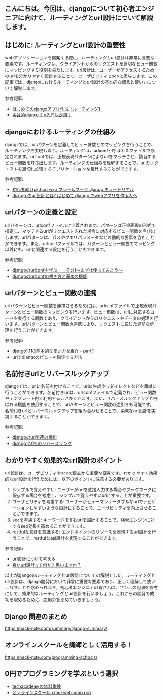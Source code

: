 <!--
title:   【django】mvcパターンを理解する：model, view, controllerとは？
tags:    Django,Python
id:      4a7b1e6da69242b76e83
private: false
-->


## こんにちは。今回は、djangoについて初心者エンジニアに向けて、ルーティングとurl設計について解説します。

## はじめに: ルーティングとurl設計の重要性
webアプリケーションを開発する際に、ルーティングとurl設計は非常に重要な要素です。ルーティングは、クライアントからのリクエストを適切なビュー関数にマッピングする役割を果たします。url設計は、ユーザーがアクセスするためのurlを分かりやすく設計することで、ユーザビリティとseoに寄与します。この記事では、djangoにおけるルーティングとurl設計の基本的な概念と使い方について解説します。

参考記事:
- [はじめてのdjangoアプリ作成【ルーティング】](https://qiita.com/catmint12/items/1a1df07d2e4d54ad8b0b)
- [実践的django 2.x入門決定版！](https://qiita.com/zrn/items/df106e5f647862aad5e9)

## djangoにおけるルーティングの仕組み
djangoでは、urlパターンを定義してビュー関数とのマッピングを行うことで、ルーティングを実現します。ルーティングは、urlconfと呼ばれるファイルで設定されます。urlconfでは、正規表現パターンによりurlをマッチさせ、該当するビュー関数を呼び出します。ルーティングの仕組みを理解することで、urlのリクエストを適切に処理するアプリケーションを開発することができます。

参考記事:
- [初心者向けpython web フレームワーク django チュートリアル](https://qiita.com/kodaira_/items/2cff4b687ffa3d00c488)
- [django のurl設計とは? はじめて django でwebアプリを作る人へ](https://qiita.com/richard5/items/330abaf50a5dfc9fd119)

## urlパターンの定義と設定
urlパターンは、urlconfファイルに定義されます。パターンは正規表現の形式で指定し、マッチするurlがリクエストされた場合に対応するビュー関数を呼び出します。urlパターンは、パスやクエリパラメータなどの動的な要素を含むことができます。また、urlconfファイルでは、パターンとビュー関数のマッピング以外にも、urlに関連する設定を行うこともできます。

参考記事:
- [djangoのurlconfを学ぶ　　その1〜まずは使ってみよう〜](https://qiita.com/frostyplanet/items/8d4f24e3b103f834efc3)
- [djangoのurlconfの書き方と基本の機能](https://qiita.com/okoppe8/items/2fc05f789485180ba159)

## urlパターンとビュー関数の連携
urlパターンとビュー関数を連携させるためには、urlconfファイルで正規表現パターンとビュー関数のマッピングを行います。ビュー関数は、urlに対応するコードを実行する関数であり、クライアントからのリクエストやデータの処理を行います。urlパターンとビュー関数の連携により、リクエストに応じた適切な処理を行うことができます。

参考記事:
- [django1.11の基本的な使い方を紹介 - part.1](https://qiita.com/commonplace-double/items/7df09283a6be571d9735)
- [urlでdjangoのビューを指定する方法](https://qiita.com/tomoya_ozawa/items/eeabc411e3aff0337d46)

## 名前付きurlとリバースルックアップ
djangoでは、urlに名前を付けることで、urlの生成やリダイレクトなどを簡単に行うことができます。名前付きurlは、urlconfファイルで定義され、ビュー関数やテンプレート内で利用することができます。また、リバースルックアップと呼ばれる機能を使用することで、urlパターンとビュー関数の逆引きも可能です。名前付きurlとリバースルックアップを組み合わせることで、柔軟なurl設計を実現することができます。

参考記事:
- [djangoのurl関連の機能](https://qiita.com/snymph/items/716d6ef3d4e67c4fdf23)
- [django 2.0でのリバースリンク](https://qiita.com/uenosy/items/30c70cf2df2e794db993)

## わかりやすく効果的なurl設計のポイント
url設計は、ユーザビリティやseoの観点から重要な要素です。わかりやすく効果的なurl設計を行うためには、以下のポイントに注意する必要があります。

1. シンプルで覚えやすい: ユーザーがurlを直接入力する場合やブックマークに保存する場合を考慮し、シンプルで覚えやすいurlにすることが重要です。
2. ユーザビリティを考慮する: ユーザーがヒューマンリーダブルなurlでナビゲーションしやすいような設計にすることで、ユーザビリティを向上させることができます。
3. seoを考慮する: キーワードを含むurlを設計することで、検索エンジンに対するseo効果を高めることができます。
4. restfulな設計を意識する: エンドポイントのリソースを表現するurl設計を行うことで、restfulなapi設計を実現することができます。

参考記事:
- [url設計について考える](https://qiita.com/snymph/items/6c11da31d9ddfe829667)
- [良いurl設計って何だと思いますか？](https://qiita.com/takida56/items/039ac6204ee90c88f5fe)

以上がdjangoのルーティングとurl設計についての解説でした。ルーティングとurl設計は、django開発において非常に重要な要素であり、正しく理解して使いこなすことが求められます。初心者エンジニアの皆さんは、ぜひこの記事を参考にして、効果的なルーティングとurl設計を行いましょう。これからの開発で成功を収めるために、応用力を高めていきましょう。



## Django 関連のまとめ
https://hack-note.com/summary/django-summary/



## オンラインスクールを講師として活用する！
https://hack-note.com/programming-schools/



## 0円でプログラミングを学ぶという選択
- [techacademyの無料体験](//af.moshimo.com/af/c/click?a_id=2612475&amp;p_id=1555&amp;pc_id=2816&amp;pl_id=22706&amp;url=https%3a%2f%2ftechacademy.jp%2fhtmlcss-trial%3futm_source%3dmoshimo%26utm_medium%3daffiliate%26utm_campaign%3dtextad)
- [オンラインスクール dmm webcamp pro](//af.moshimo.com/af/c/click?a_id=2612482&amp;p_id=1363&amp;pc_id=2297&amp;pl_id=39999&amp;guid=on)
